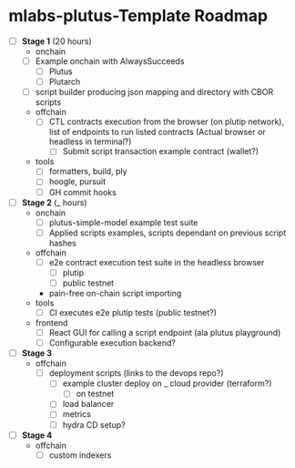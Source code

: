 # mlabs-plutus-Template Roadmap

- [ ] **Stage 1** (20 hours)
  - onchain
  - [ ] Example onchain with AlwaysSucceeds
    - [ ] Plutus
    - [ ] Plutarch
  - [ ] script builder producing json mapping and directory with CBOR scripts
  - offchain
    - [ ] CTL contracts execution from the browser (on plutip network),
      list of endpoints to run listed contracts
      (Actual browser or headless in terminal?)
      - [ ] Submit script transaction example contract (wallet?)
  - tools
    - [ ] formatters, build, ply
    - [ ] hoogle, pursuit
    - [ ] GH commit hooks
- [ ] **Stage 2** (_ hours)
  - onchain
    - [ ] plutus-simple-model example test suite
    - [ ] Applied scripts examples, scripts dependant on previous script hashes
  - offchain
    - [ ] e2e contract execution test suite in the headless browser
      - [ ] plutip
      - [ ] public testnet
    - pain-free on-chain script importing
  - tools 
    - [ ] CI executes e2e plutip tests (public testnet?)
  - frontend
    - [ ] React GUI for calling a script endpoint (ala plutus playground)
    - [ ] Configurable execution backend?
- [ ] **Stage 3**
  - offchain
    - [ ] deployment scripts (links to the devops repo?)
      - [ ] example cluster deploy on _ cloud provider (terraform?)
        - [ ] on testnet
      - [ ] load balancer
      - [ ] metrics
      - [ ] hydra CD setup?
- [ ] **Stage 4**
  - offchain
    - [ ] custom indexers